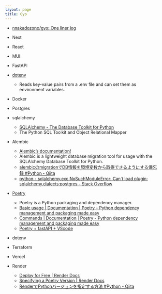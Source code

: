 ```yaml
---
layout: page
title: Gyo
---
```


* [nnakadozono/gyo: One liner log](https://github.com/nnakadozono/gyo)

* Next
* React
* MUI
* FastAPI
* [dotenv](https://github.com/theskumar/python-dotenv)
  * Reads key-value pairs from a .env file and can set them as environment variables.
* Docker
* Postgres
* sqlalchemy
  * [SQLAlchemy - The Database Toolkit for Python](https://www.sqlalchemy.org/)
  * The Python SQL Toolkit and Object Relational Mapper
* Alembic
  * [Alembic’s documentation!](https://alembic.sqlalchemy.org/en/latest/)
  * Alembic is a lightweight database migration tool for usage with the SQLAlchemy Database Toolkit for Python.
  * [alembicのmigrationでDB情報を環境変数から取得できるようにする備忘録 #Python - Qiita](https://qiita.com/nenesarn/items/c8eb6db8c43402752e2b)
  * [python - sqlalchemy.exc.NoSuchModuleError: Can't load plugin: sqlalchemy.dialects:postgres - Stack Overflow](https://stackoverflow.com/questions/62688256/sqlalchemy-exc-nosuchmoduleerror-cant-load-plugin-sqlalchemy-dialectspostgre)
* [Poetry](https://python-poetry.org/)
  * Poetry is a Python packaging and dependency manager.
  * [Basic usage | Documentation &#124; Poetry - Python dependency management and packaging made easy](https://python-poetry.org/docs/basic-usage/)
  * [Commands | Documentation &#124; Poetry - Python dependency management and packaging made easy](https://python-poetry.org/docs/cli)
  * [Poetry + fastAPI + VScode](https://zenn.dev/fuyu/scraps/5a17cd49801e15)
* dotenv
* Terraform
* Vercel
* Render
  * [Deploy for Free &#124; Render Docs](https://render.com/docs/free#free-web-services)
  * [Specifying a Poetry Version &#124; Render Docs](https://render.com/docs/poetry-version)
  * [RenderでPythonバージョンを指定する方法 #Python - Qiita](https://qiita.com/nekkoneko/items/aa138c86bf619026938a)
